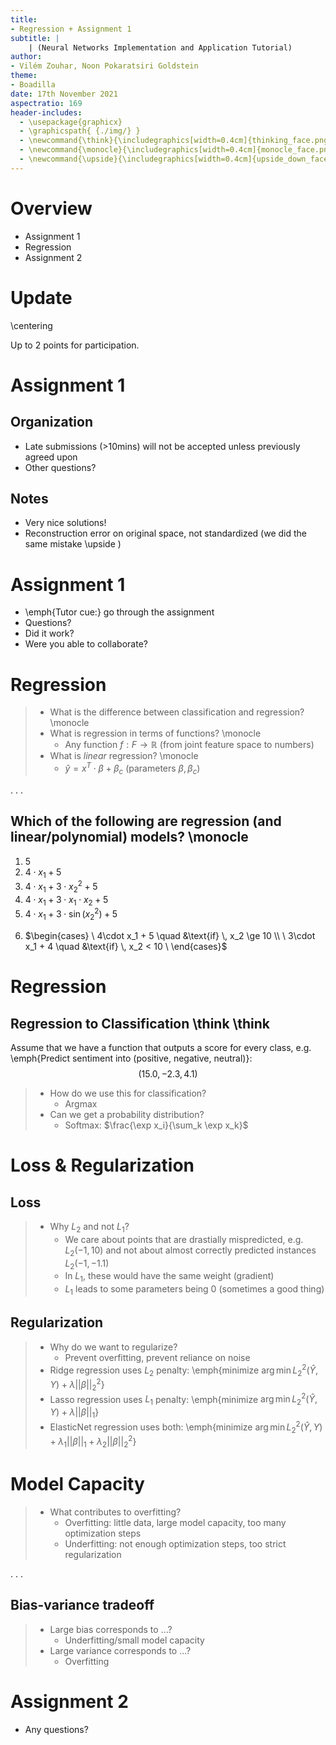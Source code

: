 ```yaml
---
title:
- Regression + Assignment 1
subtitle: |
    | (Neural Networks Implementation and Application Tutorial)
author:
- Vilém Zouhar, Noon Pokaratsiri Goldstein
theme:
- Boadilla
date: 17th November 2021
aspectratio: 169
header-includes:
  - \usepackage{graphicx}
  - \graphicspath{ {./img/} }
  - \newcommand{\think}{\includegraphics[width=0.4cm]{thinking_face.png}}
  - \newcommand{\monocle}{\includegraphics[width=0.4cm]{monocle_face.png}}
  - \newcommand{\upside}{\includegraphics[width=0.4cm]{upside_down_face.png}}
---
```


# Overview 

- Assignment 1
- Regression
- Assignment 2

# Update

\centering

Up to 2 points for participation.

# Assignment 1

##  Organization
- Late submissions (>10mins) will not be accepted unless previously agreed upon
- Other questions?

## Notes
- Very nice solutions!
- Reconstruction error on original space, not standardized (we did the same mistake \upside )

# Assignment 1

- \emph{Tutor cue:} go through the assignment
- Questions?
- Did it work?
- Were you able to collaborate?

# Regression

> - What is the difference between classification and regression? \monocle
> - What is regression in terms of functions? \monocle
>   - Any function $f: F \rightarrow \mathbb{R}$ (from joint feature space to numbers)
> - What is _linear_ regression? \monocle
>   - $\hat{y} = x^T \cdot \beta + \beta_c$ (parameters $\beta, \beta_c$)

. . .

## Which of the following are regression (and linear/polynomial) models? \monocle
1. 5
2. $4\cdot x_1 + 5$
3. $4\cdot x_1 + 3\cdot x_2^2 + 5$
4. $4\cdot x_1 + 3\cdot x_1\cdot x_2 + 5$
5. $4\cdot x_1 + 3\cdot \sin(x_2^2) + 5$
<!-- escaping newlines is an ugly hack to be able to use $ (to align left) -->
6. $\begin{cases} \
      4\cdot x_1 + 5 \quad &\text{if} \, x_2 \ge 10 \\ \
      3\cdot x_1 + 4 \quad &\text{if} \, x_2 < 10 \
    \end{cases}$

# Regression

## Regression to Classification \think \think
Assume that we have a function that outputs a score for every class, e.g. \emph{Predict sentiment into (positive, negative, neutral)}:
$$
(15.0, -2.3, 4.1)
$$

> - How do we use this for classification? 
>   - Argmax
> - Can we get a probability distribution?
>   - Softmax: $\frac{\exp x_i}{\sum_k \exp x_k}$

# Loss & Regularization

## Loss
> - Why $L_2$ and not $L_1$?
>   - We care about points that are drastially mispredicted, e.g. $L_2(-1, 10)$ and not about almost correctly predicted instances $L_2(-1, -1.1)$ 
>   - In $L_1$, these would have the same weight (gradient)
>   - $L_1$ leads to some parameters being 0 (sometimes a good thing)

## Regularization
> - Why do we want to regularize?
>   - Prevent overfitting, prevent reliance on noise
> - Ridge regression uses $L_2$ penalty: \emph{minimize $\arg \min L_2^2(\hat{Y}, Y) + \lambda ||\beta||_2^2$}
> - Lasso regression uses $L_1$ penalty: \emph{minimize $\arg \min L_2^2(\hat{Y}, Y) + \lambda ||\beta||_1$}
> - ElasticNet regression uses both: \emph{minimize $\arg \min L_2^2(\hat{Y}, Y) + \lambda_1 ||\beta||_1 + \lambda_2 ||\beta||_2^2$} 

# Model Capacity

> - What contributes to overfitting?
>   - Overfitting: little data, large model capacity, too many optimization steps
>   - Underfitting: not enough optimization steps, too strict regularization

. . .

## Bias-variance tradeoff
> - Large bias corresponds to ...?
>   - Underfitting/small model capacity
> - Large variance corresponds to ...?
>   - Overfitting

# Assignment 2

- Any questions?

<!-- # Resources

TODO -->
